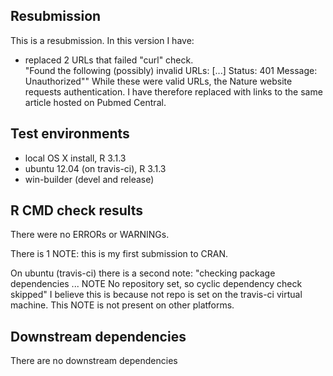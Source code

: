 ## Resubmission
This is a resubmission. In this version I have:
* replaced 2 URLs that failed "curl" check.  
  "Found the following (possibly) invalid URLs:
  [...]
  Status: 401
  Message: Unauthorized""
While these were valid URLs, the Nature website requests authentication. I have therefore replaced with links to the same article hosted on Pubmed Central.

## Test environments
* local OS X install, R 3.1.3
* ubuntu 12.04 (on travis-ci), R 3.1.3
* win-builder (devel and release)

## R CMD check results
There were no ERRORs or WARNINGs.

There is 1 NOTE: this is my first submission to CRAN.

On ubuntu (travis-ci) there is a second note:
"checking package dependencies ... NOTE
  No repository set, so cyclic dependency check skipped"
I believe this is because not repo is set on the travis-ci virtual machine.  This NOTE is not present on other platforms.

## Downstream dependencies
There are no downstream dependencies
